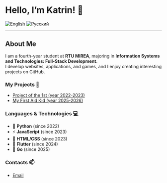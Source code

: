 # Hello, I’m Katrin! 👋

[![English](https://img.shields.io/badge/lang-EN-blue)](README_EN.md)
[![Русский](https://img.shields.io/badge/lang-RU-red)](README_RU.md)

---

## About Me
I am a fourth-year student at **RTU MIREA**, majoring in **Information Systems and Technologies: Full-Stack Development**.  
I develop websites, applications, and games, and I enjoy creating interesting projects on GitHub.  


### My Projects 🚀
- [Project of the 1st (year 2022-2023)](https://github.com/KatrinKH/battleship.git)
- [My First Aid Kid (year 2025-2026)](https://github.com/KatrinKH/my_first_aid_kit.git)


### Languages & Technologies 💻
- 🐍 **Python** (since 2022)
- ⚡ **JavaScript** (since 2023)
- 🎨 **HTML/CSS** (since 2023)
- 📱 **Flutter** (since 2024)
- 🐹 **Go** (since 2025)


### Contacts 📫
- [Email](mailto:normik2605@gmail.com)  
